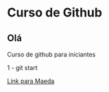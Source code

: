 # Curso de Github
## Olá
Curso de github para iniciantes

1 - git start

<a href="http://www.maeda-st.com.br">Link para Maeda</a>